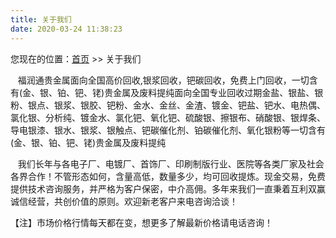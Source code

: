 ```yaml
---
title: 关于我们
date: 2020-03-24 11:38:23
---
```


您现在的位置：[首页](/) >> 关于我们

   福润通贵金属面向全国高价回收,银浆回收，钯碳回收，免费上门回收，一切含有(金、银、铂、钯、铑)贵金属及废料提纯面向全国专业回收过期金盐、银盐、银粉、银点、银浆、银胶、钯粉、金水、金丝、金渣、镀金、钯盐、钯水、电热偶、氯化银、分析纯、镀金水、氯化钯、氧化钯、硫酸银、擦银布、硝酸银、银焊条、导电银漆、银水、银浆、银触点、钯碳催化剂、铂碳催化剂、氧化银粉等一切含有(金、银、铂、钯、铑)贵金属及废料提纯

   我们长年与各电子厂、电镀厂、首饰厂、印刷制版行业、医院等各类厂家及社会各界合作！不管形态如何，含量高低，数量多少，均可回收提炼。现金交易，免费提供技术咨询服务，并严格为客户保密，中介高佣。多年来我们一直秉着互利双赢诚信经营，共创价值的原则。欢迎新老客户来电咨询洽谈！
  
 【注】市场价格行情每天都在变，想更多了解最新价格请电话咨询！
